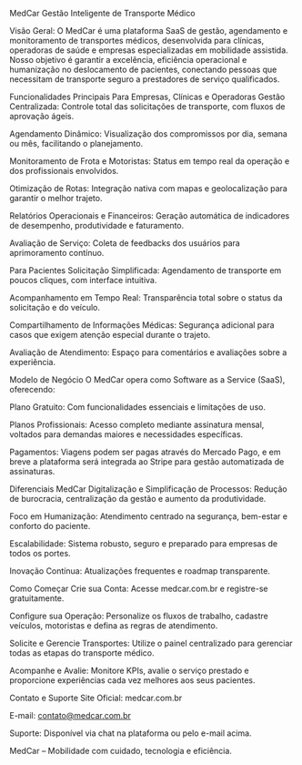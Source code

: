 MedCar
Gestão Inteligente de Transporte Médico

Visão Geral:
O MedCar é uma plataforma SaaS de gestão, agendamento e monitoramento de transportes médicos, desenvolvida para clínicas, operadoras de saúde e empresas especializadas em mobilidade assistida. Nosso objetivo é garantir a excelência, eficiência operacional e humanização no deslocamento de pacientes, conectando pessoas que necessitam de transporte seguro a prestadores de serviço qualificados.

Funcionalidades Principais
Para Empresas, Clínicas e Operadoras
Gestão Centralizada: Controle total das solicitações de transporte, com fluxos de aprovação ágeis.

Agendamento Dinâmico: Visualização dos compromissos por dia, semana ou mês, facilitando o planejamento.

Monitoramento de Frota e Motoristas: Status em tempo real da operação e dos profissionais envolvidos.

Otimização de Rotas: Integração nativa com mapas e geolocalização para garantir o melhor trajeto.

Relatórios Operacionais e Financeiros: Geração automática de indicadores de desempenho, produtividade e faturamento.

Avaliação de Serviço: Coleta de feedbacks dos usuários para aprimoramento contínuo.

Para Pacientes
Solicitação Simplificada: Agendamento de transporte em poucos cliques, com interface intuitiva.

Acompanhamento em Tempo Real: Transparência total sobre o status da solicitação e do veículo.

Compartilhamento de Informações Médicas: Segurança adicional para casos que exigem atenção especial durante o trajeto.

Avaliação de Atendimento: Espaço para comentários e avaliações sobre a experiência.

Modelo de Negócio
O MedCar opera como Software as a Service (SaaS), oferecendo:

Plano Gratuito: Com funcionalidades essenciais e limitações de uso.

Planos Profissionais: Acesso completo mediante assinatura mensal, voltados para demandas maiores e necessidades específicas.

Pagamentos:
Viagens podem ser pagas através do Mercado Pago, e em breve a plataforma será integrada ao Stripe para gestão automatizada de assinaturas.

Diferenciais MedCar
Digitalização e Simplificação de Processos: Redução de burocracia, centralização da gestão e aumento da produtividade.

Foco em Humanização: Atendimento centrado na segurança, bem-estar e conforto do paciente.

Escalabilidade: Sistema robusto, seguro e preparado para empresas de todos os portes.

Inovação Contínua: Atualizações frequentes e roadmap transparente.

Como Começar
Crie sua Conta: Acesse medcar.com.br e registre-se gratuitamente.

Configure sua Operação: Personalize os fluxos de trabalho, cadastre veículos, motoristas e defina as regras de atendimento.

Solicite e Gerencie Transportes: Utilize o painel centralizado para gerenciar todas as etapas do transporte médico.

Acompanhe e Avalie: Monitore KPIs, avalie o serviço prestado e proporcione experiências cada vez melhores aos seus pacientes.

Contato e Suporte
Site Oficial: medcar.com.br

E-mail: contato@medcar.com.br

Suporte: Disponível via chat na plataforma ou pelo e-mail acima.

MedCar – Mobilidade com cuidado, tecnologia e eficiência.
